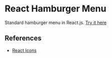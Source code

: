 # React Hamburger Menu

Standard hamburger menu in React.js.
[Try it here](https://rococo-creponne-b55eb4.netlify.app/)

## References
- [React Icons](https://react-icons.github.io/react-icons/)
